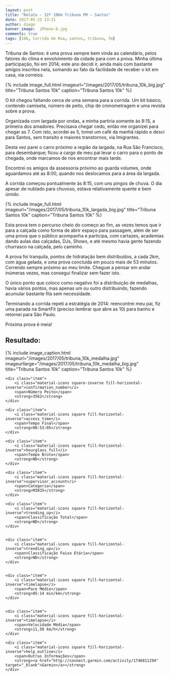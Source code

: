 ```yaml
---
layout: post
title: "Relato - 32º 10Km Tribuna FM – Santos"
date: 2017-05-21 13:21
author: diego
banner_image:  iPhone-6.jpg
comments: true
tags: [10k, Corrida de Rua, santos, tribuna, fm]
---
```


Tribuna de Santos: é uma prova sempre bem vinda ao calendário, pelos fatores do clima e envolvimento da cidade para com a prova. Minha última participação, foi em 2014; este ano decidi ir, ainda mais com bastante amigos inscritos nela, somando ao fato da facilidade de receber o kit em casa, via correios.

<!--more-->

{% include image_full.html imageurl="/images/2017/05/tribuna_10k_big.jpg" title="Tribuna Santos 10k" caption="Tribuna Santos 10k" %}

O kit chegou faltando cerca de uma semana para a corrida. Um kit básico, contendo camiseta, número de peito, chip de cronometragem e uma revista sobre a prova.

Organizada com largada por ondas, a minha partiria somente às 8:15, a primeira dos amadores. Precisava chegar cedo, então me organizei para chegar as 7. Com isto, acordei as 5, tomei um café da manhã rápido e desci para Santos, sem transito e maiores transtornos, via Imigrantes.

Desta vez parei o carro próximo a região da largada, na Rua São Francisco, para desembarque; ficou a cargo de meu pai levar o carro para o ponto de chegada, onde marcamos de nos encontrar mais tarde.

Encontrei os amigos da assessoria próximo ao guarda volumes, onde aguardamos até as 8:00, quando nos deslocamos para a área da largada.

A corrida começou pontualmente às 8:15, com uns pingos de chuva. O dia apesar de nublado para chuvoso, estava relativamente quente e bem úmido.

{% include image_full.html imageurl="/images/2017/05/tribuna_10k_largada_big.jpg" title="Tribuna Santos 10k" caption="Tribuna Santos 10k" %}

Esta prova tem o percurso cheio do começo ao fim, as vezes temos que ir para a calçada como forma de abrir espaço para passagem, além de ser uma prova que o público acompanha e participa, com cartazes, academias dando aulas das calçadas, DJs, Shows, e até mesmo havia gente fazendo churrasco na calçada, pelo caminho.

A prova foi tranquila, pontos de hidratação bem distribuídos, a cada 2km, com água gelada, e uma prova concluída em pouco mais de 53 minutos. Correndo sempre próximo ao meu limite. Cheguei a pensar em andar inúmeras vezes, mas consegui finalizar sem fazer isto.

O único ponto que coloco como negativo foi a distribuição de medalhas, havia vários pontos, mas apenas um ou outro distribuindo, fazendo acumular bastante fila sem necessidade.

Terminando a corrida repeti a estratégia de 2014: reencontrei meu pai, fiz uma parada na SmartFit (preciso lembrar que abre as 10) para banho e retornei para São Paulo.

Próxima prova é meia!

## Resultado:


<div class="row">
<div class="col-md-4">
{% include image_caption.html imageurl="/images/2017/05/tribuna_10k_medalha.jpg" imageurllarge="/images/2017/05/tribuna_10k_medalha_big.jpg" title="Tribuna Santos 10k" caption="Tribuna Santos 10k" %}
</div>
<div class="iconos clearfix col-md-8">

	<div class="item">
		<i class="material-icons square-inverse fill-horizontal-inverse">confirmation_number</i>
		<span>Número Peito</span>
		<strong>3562</strong>
	</div>

	<div class="item">
		<i class="material-icons square fill-horizontal-inverse">access_time</i>
		<span>Tempo Final</span>
		<strong>00:53:05</strong>
	</div>

	<div class="item">
		<i class="material-icons square fill-horizontal-inverse">hourglass_full</i>
		<span>Tempo Bruto</span>
		<strong>ND</strong>
	</div>

	<div class="item">
		<i class="material-icons square fill-horizontal-inverse">supervisor_account</i>
		<span>Categoria</span>
		<strong>M3035</strong>
	</div>

	<div class="item">
		<i class="material-icons square fill-horizontal-inverse">trending_up</i>
		<span>Classificação Total</span>
		<strong>ND</strong>
	</div>


	<div class="item">
		<i class="material-icons square fill-horizontal-inverse">trending_up</i>
		<span>Classificação Faixa Etária</span>
		<strong>ND</strong>
	</div>


	<div class="item">
		<i class="material-icons square fill-horizontal-inverse">timelapse</i>
		<span>Pace Médio</span>
		<strong>05:14 min/km</strong>
	</div>


	<div class="item">
		<i class="material-icons square fill-horizontal-inverse">timelapse</i>
		<span>Velocidade Média</span>
		<strong>11,50 km/h</strong>
	</div>

	<div class="item">
		<i class="material-icons square fill-horizontal-inverse">help_outline</i>
		<span>Outras Informações</span>
		<strong><a href="http://connect.garmin.com/activity/1746811294" target="_blank">Garmin</a></strong>
	</div>

</div>
</div>
